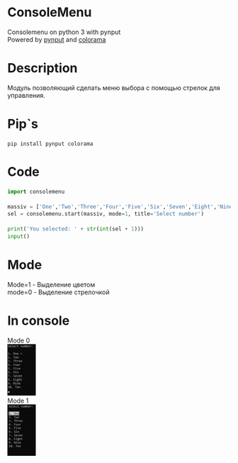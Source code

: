 # ConsoleMenu
Consolemenu on python 3 with pynput    
Powered by [pynput](https://pypi.org/project/pynput/) and [colorama](https://pypi.org/project/colorama/)
# Description 
Модуль позволяющий сделать меню выбора с помощью стрелок для управления. 
# Pip`s
```
pip install pynput colorama
```
# Code
```Python
import consolemenu

massiv = ['One','Two','Three','Four','Five','Six','Seven','Eight','Nine','Ten']
sel = consolemenu.start(massiv, mode=1, title='Select number')

print('You selected: ' + str(int(sel + 1)))
input()
```
# Mode
Mode=1 - Выделение цветом    
mode=0 - Выделение стрелочкой
# In console
Mode 0    
![Mode 0](Mode0.gif)    
Mode 1    
![Mode 1](Mode1.gif)
